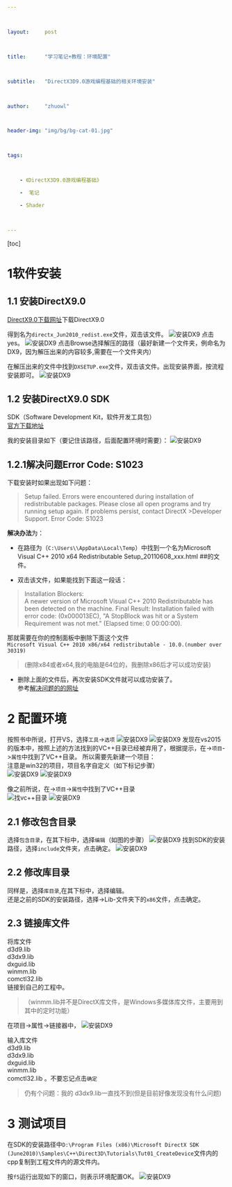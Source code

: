 ```yaml
---



layout:     post



title:      "学习笔记+教程：环境配置"



subtitle:   "DirectX3D9.0游戏编程基础的相关环境安装"



author:     "zhuowl"



header-img: "img/bg/bg-cat-01.jpg"



tags:



    - 《DirectX3D9.0游戏编程基础》

    -  笔记

    - Shader



---
```

[toc]
# 1软件安装



## 1.1 安装DirectX9.0  

[DirectX9.0下载网址](https://directx.en.softonic.com/)下载DirectX9.0    

得到名为`directx_Jun2010_redist.exe`文件，双击该文件。
![安装DX9](/img/in-post/book-note/DirectX-9.0-Base/environment-set-up/clipboard-2.png)
点击yes。
![安装DX9](/img/in-post/book-note/DirectX-9.0-Base/environment-set-up/clipboard-3.png)
点击Browse选择解压的路径（最好新建一个文件夹，例命名为DX9，因为解压出来的内容较多,需要在一个文件夹内）  

在解压出来的文件中找到`DXSETUP.exe`文件，双击该文件。出现安装界面，按流程安装即可。
![安装DX9](/img/in-post/book-note/DirectX-9.0-Base/environment-set-up/clipboard-4.png)


## 1.2 安装DirectX9.0  SDK

SDK（Software Development Kit，软件开发工具包）		
[官方下载地址](https://www.microsoft.com/en-us/download/details.aspx?id=6812)			

我的安装目录如下（要记住该路径，后面配置环境时需要）：	
![安装DX9](/img/in-post/book-note/DirectX-9.0-Base/environment-set-up/clipboard-5.png)

## 1.2.1解决问题Error Code: S1023
下载安装时如果出现如下问题：

>Setup failed. Errors were encountered during installation of redistributable packages. 
>Please close all open programs and try running setup again. If problems persist, contact DirectX >Developer Support.
>Error Code: S1023

**解决办法**为：   
- 在路径为（`C:\Users\\AppData\Local\Temp`）中找到一个名为Microsoft Visual C++ 2010 x64 Redistributable Setup_20110608_xxx.html ##的文件。

- 双击该文件，如果能找到下面这一段话：
>Installation Blockers:     
>A newer version of Microsoft Visual C++ 2010 Redistributable has been detected on the machine.      Final Result: Installation failed with error code: (0x000013EC), "A StopBlock was hit or a System      Requirement was not met." (Elapsed time: 0 00:00:00).

那就需要在你的控制面板中删除下面这个文件   
`Microsoft Visual C++ 2010 x86/x64 redistributable - 10.0.(number over 30319)`
>(删除x84或者x64,我的电脑是64位的，我删除x86后才可以成功安装)		

- 删除上面的文件后，再次安装SDK文件就可以成功安装了。  
参考[解决问题的的网址](https://stackoverflow.com/questions/4102259/directx-sdk-june-2010-installation-problems-error-code-s1023)

# 2 配置环境
按照书中所说，打开VS，选择`工具`->`选项`
![安装DX9](/img/in-post/book-note/DirectX-9.0-Base/environment-set-up/clipboard-6.png)
![安装DX9](/img/in-post/book-note/DirectX-9.0-Base/environment-set-up/clipboard-7.png)
发现在vs2015的版本中，按照上述的方法找到的VC++目录已经被弃用了，根据提示，在->`项目`->`属性`中找到了VC++目录。
所以需要先新建一个项目：  
注意是win32的项目，项目名字自定义（如下标记步骤）  
![安装DX9](/img/in-post/book-note/DirectX-9.0-Base/environment-set-up/clipboard-8.png)
![安装DX9](/img/in-post/book-note/DirectX-9.0-Base/environment-set-up/clipboard-10.png)

像之前所说，在->`项目`->`属性`中找到了VC++目录  
![找vc++目录](/img/in-post/book-note/DirectX-9.0-Base/environment-set-up/clipboard-11.png)
![安装DX9](/img/in-post/book-note/DirectX-9.0-Base/environment-set-up/clipboard-12.png)
## 2.1 修改包含目录
选择`包含目录`，在其下标中，选择`编辑`（如图的步骤）
![安装DX9](/img/in-post/book-note/DirectX-9.0-Base/environment-set-up/clipboard-13.png)
找到SDK的安装路径，选择`include`文件夹，点击确定。
![安装DX9](/img/in-post/book-note/DirectX-9.0-Base/environment-set-up/clipboard-14.png)

## 2.2 修改库目录
同样是，选择`库目录`,在其下标中，选择编辑。		
还是之前的SDK的安装路径，选择->Lib-文件夹下的`x86`文件，点击确定。	

## 2.3 链接库文件

将库文件  
d3d9.lib  
d3dx9.lib  
dxguid.lib  
winmm.lib  
comctl32.lib  
链接到自己的工程中。
>（winmm.lib并不是DirectX库文件，是Windows多媒体库文件，主要用到其中的定时功能）

在项目->属性->链接器中，
![安装DX9](/img/in-post/book-note/DirectX-9.0-Base/environment-set-up/clipboard-15.png)

输入库文件  
d3d9.lib  
d3dx9.lib  
dxguid.lib  
winmm.lib  
comctl32.lib 。不要忘记点击`确定`

>仍有个问题：我的 d3dx9.lib一直找不到(但是目前好像发现没有什么问题)  

# 3 测试项目

在SDK的安装路径中`D:\Program Files (x86)\Microsoft DirectX SDK (June2010)\Samples\C++\Direct3D\Tutorials\Tut01_CreateDevice`文件内的cpp复制到工程文件内的源文件内。

按`f5`运行出现如下的窗口，则表示环境配置OK。
![安装DX9](/img/in-post/book-note/DirectX-9.0-Base/environment-set-up/clipboard-16.png)